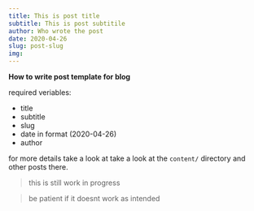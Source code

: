 ```yaml
---
title: This is post title
subtitle: This is post subtitile
author: Who wrote the post
date: 2020-04-26
slug: post-slug
img:
---
```


__How to write post template for blog__

required veriables:

+ title 
+ subtitle
+ slug
+ date in format (2020-04-26)
+ author

for more details take a look at 
take a look at the ```content/``` directory and other posts there.

> this is still work in progress

> be patient if it doesnt work as intended
